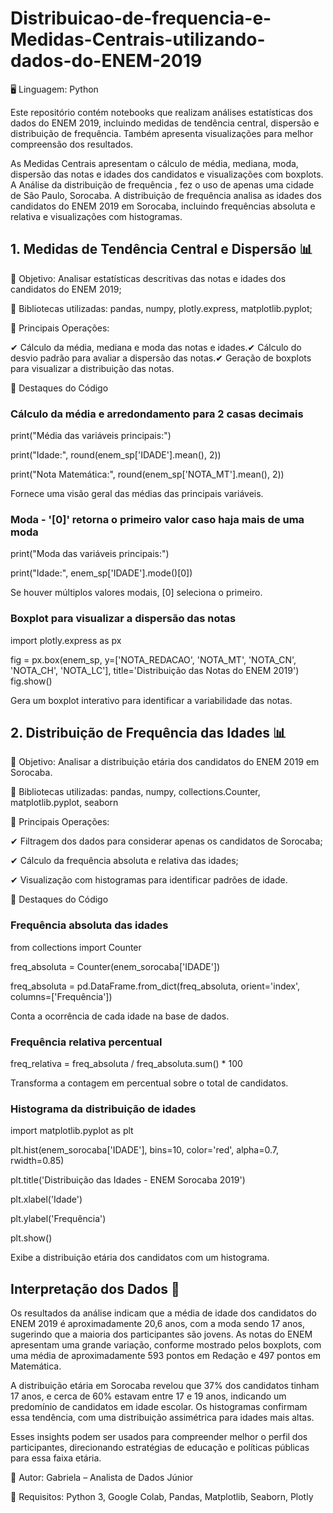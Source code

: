 # Distribuicao-de-frequencia-e-Medidas-Centrais-utilizando-dados-do-ENEM-2019

🖥 Linguagem: Python

Este repositório contém notebooks que realizam análises estatísticas dos dados do ENEM 2019, incluindo medidas de tendência central, dispersão e distribuição de frequência. Também apresenta visualizações para melhor compreensão dos resultados.

As Medidas Centrais apresentam o cálculo de média, mediana, moda, dispersão das notas e idades dos candidatos e visualizações com boxplots. A Análise da distribuição de frequência , fez o uso de apenas uma cidade de São Paulo, Sorocaba. A distribuição de frequência analisa as idades dos candidatos do ENEM 2019 em Sorocaba, incluindo frequências absoluta e relativa e visualizações com histogramas.

## 1. Medidas de Tendência Central e Dispersão 📊 

🔹 Objetivo: Analisar estatísticas descritivas das notas e idades dos candidatos do ENEM 2019;

🔹 Bibliotecas utilizadas: pandas, numpy, plotly.express, matplotlib.pyplot;

🔹 Principais Operações:

✔ Cálculo da média, mediana e moda das notas e idades.✔ Cálculo do desvio padrão para avaliar a dispersão das notas.✔ Geração de boxplots para visualizar a distribuição das notas.

📌 Destaques do Código

### Cálculo da média e arredondamento para 2 casas decimais
print("Média das variáveis principais:")

print("Idade:", round(enem_sp['IDADE'].mean(), 2))

print("Nota Matemática:", round(enem_sp['NOTA_MT'].mean(), 2))

Fornece uma visão geral das médias das principais variáveis.

### Moda - '[0]' retorna o primeiro valor caso haja mais de uma moda
print("Moda das variáveis principais:")

print("Idade:", enem_sp['IDADE'].mode()[0])  

Se houver múltiplos valores modais, [0] seleciona o primeiro.

### Boxplot para visualizar a dispersão das notas
import plotly.express as px

fig = px.box(enem_sp, y=['NOTA_REDACAO', 'NOTA_MT', 'NOTA_CN', 'NOTA_CH', 'NOTA_LC'],
             title='Distribuição das Notas do ENEM 2019')
fig.show()

Gera um boxplot interativo para identificar a variabilidade das notas.

## 2. Distribuição de Frequência das Idades 📊 

🔹 Objetivo: Analisar a distribuição etária dos candidatos do ENEM 2019 em Sorocaba.

🔹 Bibliotecas utilizadas: pandas, numpy, collections.Counter, matplotlib.pyplot, seaborn

🔹 Principais Operações:

✔ Filtragem dos dados para considerar apenas os candidatos de Sorocaba;

✔ Cálculo da frequência absoluta e relativa das idades;

✔ Visualização com histogramas para identificar padrões de idade.

📌 Destaques do Código

### Frequência absoluta das idades
from collections import Counter

freq_absoluta = Counter(enem_sorocaba['IDADE'])

freq_absoluta = pd.DataFrame.from_dict(freq_absoluta, orient='index', columns=['Frequência'])

Conta a ocorrência de cada idade na base de dados.

### Frequência relativa percentual
freq_relativa = freq_absoluta / freq_absoluta.sum() * 100

Transforma a contagem em percentual sobre o total de candidatos.

### Histograma da distribuição de idades
import matplotlib.pyplot as plt

plt.hist(enem_sorocaba['IDADE'], bins=10, color='red', alpha=0.7, rwidth=0.85)

plt.title('Distribuição das Idades - ENEM Sorocaba 2019')

plt.xlabel('Idade')

plt.ylabel('Frequência')

plt.show()

Exibe a distribuição etária dos candidatos com um histograma.

## Interpretação dos Dados 📌 

Os resultados da análise indicam que a média de idade dos candidatos do ENEM 2019 é aproximadamente 20,6 anos, com a moda sendo 17 anos, sugerindo que a maioria dos participantes são jovens. As notas do ENEM apresentam uma grande variação, conforme mostrado pelos boxplots, com uma média de aproximadamente 593 pontos em Redação e 497 pontos em Matemática. 

A distribuição etária em Sorocaba revelou que 37% dos candidatos tinham 17 anos, e cerca de 60% estavam entre 17 e 19 anos, indicando um predomínio de candidatos em idade escolar. Os histogramas confirmam essa tendência, com uma distribuição assimétrica para idades mais altas.

Esses insights podem ser usados para compreender melhor o perfil dos participantes, direcionando estratégias de educação e políticas públicas para essa faixa etária.

📎 Autor: Gabriela – Analista de Dados Júnior

📝 Requisitos: Python 3, Google Colab, Pandas, Matplotlib, Seaborn, Plotly
